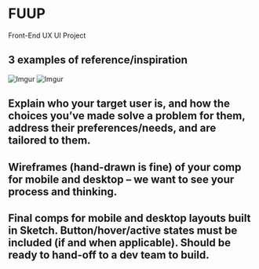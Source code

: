 # FUUP
Front-End UX UI Project 

## 3 examples of reference/inspiration
![Imgur](http://i.imgur.com/AArz0z3.png)
![Imgur](http://i.imgur.com/Q2XCbqb.png)



## Explain who your target user is, and how the choices you’ve made solve a problem for them, address their preferences/needs, and are tailored to them.


## Wireframes (hand-drawn is fine) of your comp for mobile and desktop – we want to see your process and thinking.


## Final comps for mobile and desktop layouts built in Sketch. Button/hover/active states must be included (if and when applicable). Should be ready to hand-off to a dev team to build.
